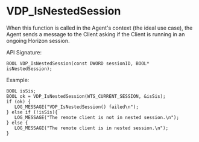 # VDP_IsNestedSession

When this function is called in the Agent's context (the ideal use case), the Agent sends a message to the Client asking if the Client is running in an ongoing Horizon session.

API Signature:
```
BOOL VDP_IsNestedSession(const DWORD sessionID, BOOL* isNestedSession);
```

Example:
```
BOOL isSis;
BOOL ok = VDP_IsNestedSession(WTS_CURRENT_SESSION, &isSis); 
if (ok) {
   LOG_MESSAGE("VDP_IsNestedSession() failed\n");
} else if (!isSis){ 
   LOG_MESSAGE("The remote client is not in nested session.\n");
} else {
   LOG_MESSAGE("The remote client is in nested session.\n");
}
```

